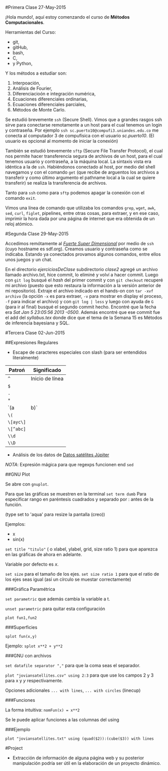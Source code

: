 #Primera Clase 27-May-2015

¡Hola mundo!, aquí estoy comenzando el curso de **Métodos Computacionales**.

Herramientas del Curso:

+ git,
+ gitHub,
+ bash,
+ C,
+ y Python,

Y los métodos a estudiar son:

1. Interpoación,
2. Análisis de Fourier,
3. Diferenciacioón e integración numérica,
4. Ecuaciones diferenciales ordinarias,
5. Ecuaciones diferenciales parciales,
6. Métodos de Monte Carlo.


Se estudió brevemente `ssh` (Secure Shell). Vimos que a grandes rasgos ssh sirve para conectarse remotamente a un host para el cual tenemos un login y contraseña. Por ejemplo `ssh sc.puerto10@compufi3.uniandes.edu.co` me conecta al computador 3 de compufísica con el usuario *sc.puerto10*. (El usuario es opcional al momento de iniciar la conexión)

También se estudió brevemente `sftp` (Secure File Transfer Protocol), el cual nos permite hacer transferencia segura de archivos de un host, para el cual tenemos usuario y contraseña, a la máquina local. La sintaxis vista era idéntica a la de `ssh`. Habiéndonos conectado al host, por medio del shell navegamos y con el comando `get` (que recibe de arguentos los archivos a transferir y como último argumento el pathname local a la cual se quiere transferir) se realiza la transferencia de archivos. 

Tanto para `ssh` como para `sftp` podemos apagar la conexión con el comando `exit`.

Vimos una línea de comando que utilizaba los comandos `grep`, `wget`, `awk`, `sed`, `curl`, `figlet`, pipelines, entre otras cosas, para extraer, y en ese caso, imprimir la hora dada por una página de internet que era obtenida de un reloj atómico.


#Segunda Clase 29-May-2015

Accedimos remótamente al [*Fuerte Super Dimensional*](http://sdf.org "*Super Dimensional Fortress*") por medio de `ssh` (cuyo hostname es sdf.org). Creamos usuario y contraseña como se indicaba. Estando ya conectados provamos algunos comandos, entre ellos unos juegos y un chat.

En el directorio *ejerciciosDeClase* subdirectorio *clase2* agregé un archivo llamado archivo.txt, hice commit, lo eliminé y volví a hacer commit. Luego con `git log` busqué el *hash* del primer commit y con `git checkout` recuperé mi archivo (puesto que esto restaura la información a la versión anterior de mi repositorio).
Extraje el archivo indicado en el hands-on con `tar -xvf archivo` (la opción `-x` es para extraer, `-v` para mostrar en display el proceso, `-f` para indicar el archivo) y con `git log | less` y luego con ayuda de `G` (para ir al final) busqué el segundo commit hecho. Encontré que la fecha era *Sat Jan 5 23:05:56 2013 -0500*. Además encontré que ese commit fue el add del *syllabus.tex* donde dice que el tema de la Semana 15 es Métodos de inferencia bayesiana y SQL.

#Tercera Clase 02-Jun-2015

##Expresiones Regulares

+ Escape de caracteres especiales con slash (para ser entendidos literalmente)

Patroń | Significado
 --- | ---
 `^` | Inicio de línea
 `$` | 
 `.` | 
 `*` | 
 `(a|b)` | 
 `\(` | 
 `\[ayc\]` | 
 `\[^abc]` | 
 `\\d` | 
 `\\D` | 

+ Análisis de los datos de [Datos satélites Júpiter](http://nssdc.gsfc.nasa.gov/planetary/factsheet/joviansatfact.html)

*NOTA*: Expresión mágica para que regexps funcionen end `sed`

##GNU Plot

Se abre con `gnuplot`.

Para que las gráficas se muestren en la terminal `set term dumb`
Para especificar rango en paréntesis cuadrados y separado por : antes de la función.

(type set to 'aqua' para resize la pantalla (creo))

Ejemplos: 
+ x
+ sin(x)

`set title "titulo"` ( o xlabel, ylabel, grid, size ratio 1) para que aparezca en las gráficas de ahora en adelante.

Variable por defecto es *x*.

`set size` para el tamaño de los ejes. `set size ratio 1` para que el ratio de los ejes seas igual (así un círculo se muestar correctamente)

###Gráfica Paramétrica

`set parametric` que además cambia la variable a t.

`unset parametric` para quitar esta configuración

`plot fun1,fun2`

###Superficies

`splot fun(x,y)` 

Ejemplo: `splot x**2 + y**2`

###GNU con archivos

`set datafile separator ","` para que la coma seas el separador.

`plot "joviansatellites.csv" using 2:3` para que use los campos 2 y 3 para x y *y* respectivamente.

Opciones adicionales `... with lines`, `... with circles` (linecup)

###Funciones

La forma intuitiva: `nomFun(x) = x**2`

Se le puede aplicar funciones a las columnas del using

###Ejemplo

`plot "joviansatellites.txt" using (quad($2)):(cube($3)) with lines`






#Project

+ Extracción de información de alguna página web y su posterior manipulación podría ser útil en la elaboración de un proyecto dinámico.

